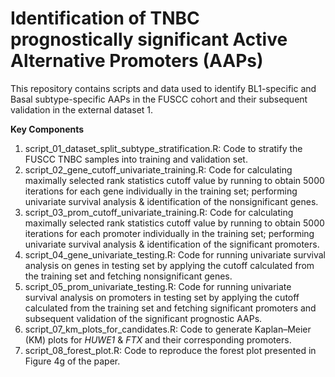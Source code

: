 # **Identification of TNBC prognostically significant Active Alternative Promoters (AAPs)**

This repository contains scripts and data used to identify BL1-specific and Basal subtype-specific AAPs in the FUSCC cohort and their subsequent validation in the external dataset 1.

**Key Components**

1. script_01_dataset_split_subtype_stratification.R: Code to stratify the FUSCC TNBC samples into training and validation set.
2. script_02_gene_cutoff_univariate_training.R: Code for calculating maximally selected rank statistics cutoff value by running to obtain 5000 iterations for each gene individually in the training set; performing univariate survival analysis & identification of the nonsignificant genes.
3. script_03_prom_cutoff_univariate_training.R: Code for calculating maximally selected rank statistics cutoff value by running to obtain 5000 iterations for each promoter individually in the training set; performing univariate survival analysis & identification of the significant promoters.
4. script_04_gene_univariate_testing.R: Code for running univariate survival analysis on genes in testing set by applying the cutoff calculated from the training set and fetching nonsignificant genes.
5. script_05_prom_univariate_testing.R: Code for running univariate survival analysis on promoters in testing set by applying the cutoff calculated from the training set and fetching significant promoters and subsequent validation of the significant prognostic AAPs.
6. script_07_km_plots_for_candidates.R: Code to generate Kaplan–Meier (KM) plots for *HUWE1* & *FTX* and their corresponding promoters.
7. script_08_forest_plot.R: Code to reproduce the forest plot presented in Figure 4g of the paper.
